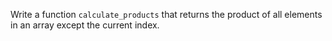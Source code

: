 Write a function `calculate_products` that returns the product of all elements in an array except the current index.
